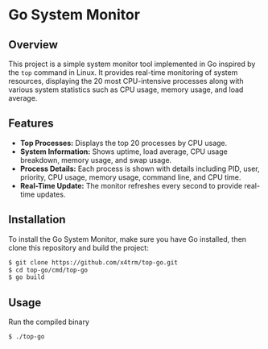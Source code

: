 # Go System Monitor

## Overview

This project is a simple system monitor tool implemented in Go inspired by the `top` command in Linux. It provides real-time monitoring of system resources, displaying the 20 most CPU-intensive processes along with various system statistics such as CPU usage, memory usage, and load average.

## Features

- **Top Processes:** Displays the top 20 processes by CPU usage.
- **System Information:** Shows uptime, load average, CPU usage breakdown, memory usage, and swap usage.
- **Process Details:** Each process is shown with details including PID, user, priority, CPU usage, memory usage, command line, and CPU time.
- **Real-Time Update:** The monitor refreshes every second to provide real-time updates.

## Installation

To install the Go System Monitor, make sure you have Go installed, then clone this repository and build the project:

```bash
$ git clone https://github.com/x4trm/top-go.git
$ cd top-go/cmd/top-go
$ go build
```

## Usage

Run the compiled binary

```bash
$ ./top-go
```
